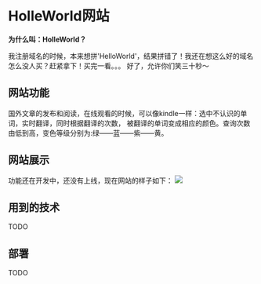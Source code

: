 # HolleWorld网站
**为什么叫：HolleWorld？**

我注册域名的时候，本来想拼'HelloWorld'，结果拼错了！我还在想这么好的域名怎么没人买？赶紧拿下！买完一看。。。
好了，允许你们笑三十秒～

## 网站功能
国外文章的发布和阅读，在线观看的时候，可以像kindle一样：选中不认识的单词，实时翻译，同时根据翻译的次数，
被翻译的单词变成相应的颜色。查询次数由低到高，变色等级分别为:绿——蓝——紫——黄。

## 网站展示
功能还在开发中，还没有上线，现在网站的样子如下：
![](https://github.com/521xueweihan/holleworld/blob/dev/img/holleworld-show-2016-05-26.gif)

## 用到的技术
TODO

## 部署
TODO